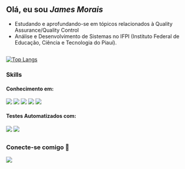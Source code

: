 

## Olá, eu sou ***James Morais*** 

- Estudando e aprofundando-se em tópicos relacionados à Quality Assurance/Quality Control
- Análise e Desenvolvimento de Sistemas no IFPI (Instituto Federal de Educação, Ciência e Tecnologia do Piauí).
##


  [![Top Langs](https://github-readme-stats.vercel.app/api/top-langs/?username=JamesMorais&layout=compact&langs_count=8&theme=dark&bg_color=0A0A0A)](https://github.com/JamesMorais/github-readme-stats)
### Skills 

<h4>Conhecimento em:</h4>
<span> 
  <img src="https://img.shields.io/badge/HTML5-E34F26?style=for-the-badge&logo=html5&logoColor=black">
  <img src="https://img.shields.io/badge/CSS3-1572B6?style=for-the-badge&logo=css3&logoColor=black">
  <img src="https://img.shields.io/badge/JavaScript-F7DF1E?style=for-the-badge&logo=javascript&logoColor=black">
  <img src="https://img.shields.io/badge/Python-3776AB?style=for-the-badge&logo=python&logoColor=black">
  <img src="https://img.shields.io/badge/Java-ED8B00?style=for-the-badge&logo=java&logoColor=black">
</span>

<h4>Testes Automatizados com:</h4>

<span>
  <img src="https://img.shields.io/badge/Selenium-43B02A?style=for-the-badge&logo=selenium&logoColor=black">
  <img src="https://img.shields.io/badge/Java-ED8B00?style=for-the-badge&logo=java&logoColor=black">

</span>

##

### Conecte-se comigo 🤝 
<a href="https://www.linkedin.com/in/james-morais-63a596244/" target="_blank">
  <img src="https://img.shields.io/badge/LinkedIn-0077B5?style=for-the-badge&logo=linkedin&logoColor=black">
</a>





  
